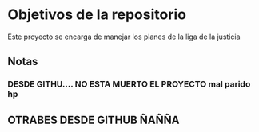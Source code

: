 # Objetivos de la repositorio

Este proyecto se encarga de manejar los planes de la liga de la justicia


## Notas


### DESDE GITHU.... NO ESTA MUERTO EL PROYECTO mal parido hp 

## OTRABES DESDE GITHUB ÑAÑÑA
